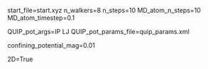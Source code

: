 start_file=start.xyz
n_walkers=8
n_steps=10
MD_atom_n_steps=10
MD_atom_timestep=0.1

QUIP_pot_args=IP LJ
QUIP_pot_params_file=quip_params.xml

confining_potential_mag=0.01

2D=True
